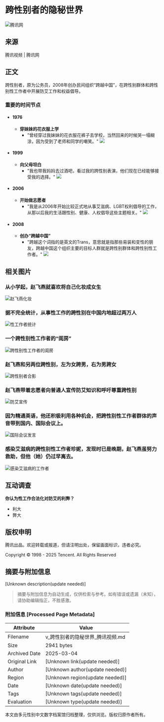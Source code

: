 # 跨性别者的隐秘世界

![腾讯网](http://mat1.gtimg.com/www/images/channel_logo/qqcom_logo_s.png)

## 来源
腾讯视频 | 腾讯网

## 正文

跨性别者，原为公务员，2008年创办民间组织“跨越中国”，在跨性别群体和跨性别性工作者中开展防艾工作和权益倡导。

### 重要的时间节点

- #### 1976
  - **穿妹妹的花衣服上学**
    - "曾经穿过我妹妹的花衣服花裤子去学校，当然回来的时候哭一塌糊涂，因为受到了老师和同学的嘲笑。"
  ![](http://img1.gtimg.com/v/pics/hv1/34/113/1209/78644074.jpg)

- #### 1999
  - **向父母坦白**
    - "我也带我妈妈去过酒吧，看过我的跨性别表演，他们现在已经能够接受我的选择。"
  ![](http://img1.gtimg.com/v/pics/hv1/122/113/1209/78644162.jpg)

- #### 2006
  - **开始做志愿者**
    - "我是从2006年开始比较正式地从事艾滋病、LGBT权利倡导的工作，从那以后我的生活跟性别、健康、人权倡导这些主题相关。"
  ![](http://img1.gtimg.com/v/pics/hv1/131/113/1209/78644171.jpg)

- #### 2008
  - **创办“跨越中国”**
    - "跨越这个词指的是英文的Trans，意思就是指那些易装和变性的朋友，跨越中国这个组织主要的目标人群就是跨性别群体和跨性别性工作者。"
  ![](http://img1.gtimg.com/v/pics/hv1/145/113/1209/78644185.jpg)

## 相关图片

### 从小学起，赵飞燕就喜欢将自己化妆成女生
![赵飞燕化妆](http://img1.gtimg.com/v/pics/hv1/235/109/1209/78643255.jpg)

### 据不完全统计，从事性工作的跨性别在中国内地超过两万人
![性工作者统计](http://img1.gtimg.com/v/pics/hv1/33/110/1209/78643308.jpg)

### 一个跨性别性工作者的“闺房”
![跨性别性工作者的闺房](http://img1.gtimg.com/v/pics/hv1/119/110/1209/78643394.jpg)

### 赵飞燕和另两位跨性别，左为女跨男，右为男跨女
![跨性别者合影](http://img1.gtimg.com/v/pics/hv1/129/110/1209/78643404.jpg)

### 赵飞燕带着志愿者向普通人宣传防艾知识和呼吁尊重跨性别
![防艾宣传](http://img1.gtimg.com/v/pics/hv1/155/110/1209/78643430.jpg)

### 因为精通英语，他还积极利用各种机会，把跨性别性工作者群体的声音带到国内、国际会议上。
![国际会议发言](http://img1.gtimg.com/v/pics/hv1/223/110/1209/78643498.jpg)

### 感染艾滋病的跨性别性工作者珍妮，发现时已是晚期，赵飞燕虽努力救助，但他（她）仍过早离去。
![感染艾滋病的工作者](http://img1.gtimg.com/v/pics/hv1/8/111/1209/78643538.jpg)

## 互动调查
**你认为性工作合法化对防艾的利弊？**
- 利大
- 弊大

## 版权申明
腾讯出品。欢迎转载或报道，但请注明出处，保留画面标识，违者必究。

Copyright © 1998 - 2025 Tencent. All Rights Reserved
<!-- tcd_original_link http://v.qq.com/program/mmm/79.htm -->


## 摘要与附加信息

<!-- tcd_abstract -->
[Unknown description(update needed)]
<!-- tcd_abstract_end -->

> 摘要与附加信息为自动生成，仅供检索与参考。如有错误或遗漏（未知），请协助编辑指正，不胜感激。

### 附加信息 [Processed Page Metadata]

| Attribute       | Value                                  |
|-----------------|----------------------------------------|
| Filename        | v_跨性别者的隐秘世界_腾讯视频.md                             |
| Size            | 2941 bytes                           |
| Archived Date   | 2025-03-04                             |
| Original Link   | [Unknown link(update needed)]                       |
| Author          | [Unknown author(update needed)]                               |
| Region          | [Unknown region(update needed)]                               |
| Date            | [Unknown date(update needed)]                                 |
| Tags            | [Unknown tags(update needed)]                                 |
| Evaluation            | [Unknown type(update needed)]                                 |
<!-- tcd_table_end -->

本文由多元性别中文数字档案馆归档整理，仅供浏览。版权归原作者所有。
